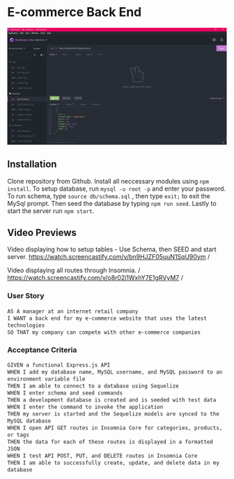 # E-commerce Back End 

![Insomnia](insomnia.jpg)

## Installation
Clone repository from Github. Install all neccessary modules using `npm install`. To setup database, run `mysql -u root -p` and enter your password. To run schema, type `source db/schema.sql` , then type `exit;` to exit the MySql prompt. Then seed the database by typing `npm run seed`. Lastly to start the server run `npm start`.

## Video Previews
Video displaying how to setup tables - Use Schema, then SEED and start server.
https://watch.screencastify.com/v/bn9HJZF05uuN1SqU90ym   /


Video displaying all routes through Insomnia.   /
https://watch.screencastify.com/v/o8r02i1WxhY7E1gRVyM7  /


### User Story
```
AS A manager at an internet retail company
I WANT a back end for my e-commerce website that uses the latest technologies
SO THAT my company can compete with other e-commerce companies
```

### Acceptance Criteria 
```
GIVEN a functional Express.js API
WHEN I add my database name, MySQL username, and MySQL password to an environment variable file
THEN I am able to connect to a database using Sequelize
WHEN I enter schema and seed commands
THEN a development database is created and is seeded with test data
WHEN I enter the command to invoke the application
THEN my server is started and the Sequelize models are synced to the MySQL database
WHEN I open API GET routes in Insomnia Core for categories, products, or tags
THEN the data for each of these routes is displayed in a formatted JSON
WHEN I test API POST, PUT, and DELETE routes in Insomnia Core
THEN I am able to successfully create, update, and delete data in my database
```